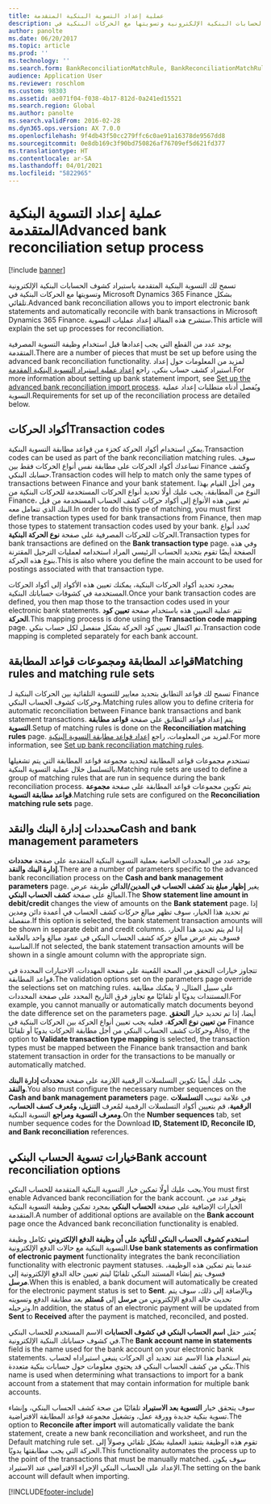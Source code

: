```yaml
---
title: عملية إعداد التسوية البنكية المتقدمة
description: تسمح لك التسوية البنكية المتقدمة باستيراد كشوف الحسابات البنكية الإلكترونية وتسويتها مع الحركات البنكية في Microsoft Dynamics 365 Finance بشكل تلقائي. ستشرح هذه المقالة إعداد عمليات التسوية.
author: panolte
ms.date: 06/20/2017
ms.topic: article
ms.prod: ''
ms.technology: ''
ms.search.form: BankReconciliationMatchRule, BankReconciliationMatchRuleSet
audience: Application User
ms.reviewer: roschlom
ms.custom: 98303
ms.assetid: ae071f04-f038-4b17-812d-0a241ed15521
ms.search.region: Global
ms.author: panolte
ms.search.validFrom: 2016-02-28
ms.dyn365.ops.version: AX 7.0.0
ms.openlocfilehash: 9f4db43f50cc279ffc6c0ae91a16378de9567dd8
ms.sourcegitcommit: 0e8db169c3f90bd750826af76709ef5d621fd377
ms.translationtype: HT
ms.contentlocale: ar-SA
ms.lasthandoff: 04/01/2021
ms.locfileid: "5822965"
---
```

# <a name="advanced-bank-reconciliation-setup-process"></a><span data-ttu-id="3eed0-104">عملية إعداد التسوية البنكية المتقدمة</span><span class="sxs-lookup"><span data-stu-id="3eed0-104">Advanced bank reconciliation setup process</span></span>

[!include [banner](../includes/banner.md)]

<span data-ttu-id="3eed0-105">تسمح لك التسوية البنكية المتقدمة باستيراد كشوف الحسابات البنكية الإلكترونية وتسويتها مع الحركات البنكية في Microsoft Dynamics 365 Finance بشكل تلقائي.</span><span class="sxs-lookup"><span data-stu-id="3eed0-105">Advanced bank reconciliation allows you to import electronic bank statements and automatically reconcile with bank transactions in Microsoft Dynamics 365 Finance.</span></span> <span data-ttu-id="3eed0-106">ستشرح هذه المقالة إعداد عمليات التسوية.</span><span class="sxs-lookup"><span data-stu-id="3eed0-106">This article will explain the set up processes for reconciliation.</span></span>  

<span data-ttu-id="3eed0-107">يوجد عدد من القطع التي يجب إعدادها قبل استخدام وظيفة التسوية المصرفية المتقدمة.</span><span class="sxs-lookup"><span data-stu-id="3eed0-107">There are a number of pieces that must be set up before using the advanced bank reconciliation functionality.</span></span> <span data-ttu-id="3eed0-108">لمزيد من المعلومات حول إعداد استيراد كشف حساب بنكي، راجع [إعداد عملية استيراد التسوية البنكية المقدمة](set-up-advanced-bank-reconciliation-import-process.md).</span><span class="sxs-lookup"><span data-stu-id="3eed0-108">For more information about setting up bank statement import, see [Set up the advanced bank reconciliation import process](set-up-advanced-bank-reconciliation-import-process.md).</span></span>  <span data-ttu-id="3eed0-109">ويُفصل أدناه متطلبات إعداد عملية التسوية.</span><span class="sxs-lookup"><span data-stu-id="3eed0-109">Requirements for set up of the reconciliation process are detailed below.</span></span>

## <a name="transaction-codes"></a><span data-ttu-id="3eed0-110">أكواد الحركات</span><span class="sxs-lookup"><span data-stu-id="3eed0-110">Transaction codes</span></span>
<span data-ttu-id="3eed0-111">يمكن استخدام أكواد الحركة كجزء من قواعد مطابقة التسوية البنكية.</span><span class="sxs-lookup"><span data-stu-id="3eed0-111">Transaction codes can be used as part of the bank reconciliation matching rules.</span></span> <span data-ttu-id="3eed0-112">سوف تساعدك أكواد الحركات على مطابقة نفس أنواع الحركات فقط بين Finance وكشف حسابك البنكي.</span><span class="sxs-lookup"><span data-stu-id="3eed0-112">Transaction codes will help to match only the same types of transactions between Finance and your bank statement.</span></span> <span data-ttu-id="3eed0-113">ومن أجل القيام بهذا النوع من المطابقة، يجب عليك أولًا تحديد أنواع الحركات المستخدمة للحركات البنكية من Finance، ثم تعيين هذه الأنواع إلى أكواد حركات كشف الحساب المستخدمة من قبل البنك الذي تتعامل معه.</span><span class="sxs-lookup"><span data-stu-id="3eed0-113">In order to do this type of matching, you must first define transaction types used for bank transactions from Finance, then map those types to statement transaction codes used by your bank.</span></span> <span data-ttu-id="3eed0-114">تُحدد أنواع الحركات للحركات المصرفية على صفحة **نوع الحركة البنكية**.</span><span class="sxs-lookup"><span data-stu-id="3eed0-114">Transaction types for bank transactions are defined on the **Bank transaction type** page.</span></span> <span data-ttu-id="3eed0-115">وفي هذه الصفحة أيضًا تقوم بتحديد الحساب الرئيسي المراد استخدامه لعمليات الترحيل المقترنة بنوع هذه الحركة.</span><span class="sxs-lookup"><span data-stu-id="3eed0-115">This is also where you define the main account to be used for postings associated with that transaction type.</span></span> 

<span data-ttu-id="3eed0-116">بمجرد تحديد أكواد الحركات البنكية، يمكنك تعيين هذه الأكواد إلى أكواد الحركات المستخدمة في كشوفات حساباتك البنكية.</span><span class="sxs-lookup"><span data-stu-id="3eed0-116">Once your bank transaction codes are defined, you then map those to the transaction codes used in your electronic bank statements.</span></span> <span data-ttu-id="3eed0-117">تتم عملية التعيين هذه باستخدام صفحة **تعيين كود الحركة**.</span><span class="sxs-lookup"><span data-stu-id="3eed0-117">This mapping process is done using the **Transaction code mapping** page.</span></span> <span data-ttu-id="3eed0-118">تم اكتمال تعيين كود الحركة بشكل منفصل لكل حساب بنكي.</span><span class="sxs-lookup"><span data-stu-id="3eed0-118">Transaction code mapping is completed separately for each bank account.</span></span>

## <a name="matching-rules-and-matching-rule-sets"></a><span data-ttu-id="3eed0-119">قواعد المطابقة ومجموعات قواعد المطابقة</span><span class="sxs-lookup"><span data-stu-id="3eed0-119">Matching rules and matching rule sets</span></span>
<span data-ttu-id="3eed0-120">تسمح لك قواعد التطابق بتحديد معايير للتسوية التلقائية بين الحركات البنكية لـ Finance وحركات كشوف الحساب البنكي.</span><span class="sxs-lookup"><span data-stu-id="3eed0-120">Matching rules allow you to define criteria for automatic reconciliation between Finance bank transactions and bank statement transactions.</span></span> <span data-ttu-id="3eed0-121">يتم إعداد قواعد التطابق على صفحة **قواعد مطابقة التسوية**.</span><span class="sxs-lookup"><span data-stu-id="3eed0-121">Setup of matching rules is done on the **Reconciliation matching rules** page.</span></span> <span data-ttu-id="3eed0-122">لمزيد من المعلومات، راجع [إعداد قواعد مطابقة التسوية البنكية](set-up-bank-reconciliation-matching-rules.md).</span><span class="sxs-lookup"><span data-stu-id="3eed0-122">For more information, see [Set up bank reconciliation matching rules](set-up-bank-reconciliation-matching-rules.md).</span></span> 

<span data-ttu-id="3eed0-123">تستخدم مجموعات قواعد المطابقة لتحديد مجموعة قواعد المطابقة التي يتم تشغيلها بالتسلسل خلال عملية التسوية البنكية.</span><span class="sxs-lookup"><span data-stu-id="3eed0-123">Matching rule sets are used to define a group of matching rules that are run in sequence during the bank reconciliation process.</span></span>  <span data-ttu-id="3eed0-124">يتم تكوين مجموعات قواعد المطابقة على صفحة **مجموعة قواعد مطابقة التسوية**.</span><span class="sxs-lookup"><span data-stu-id="3eed0-124">Matching rule sets are configured on the **Reconciliation matching rule sets** page.</span></span>

## <a name="cash-and-bank-management-parameters"></a><span data-ttu-id="3eed0-125">محددات إدارة البنك والنقد</span><span class="sxs-lookup"><span data-stu-id="3eed0-125">Cash and bank management parameters</span></span>
<span data-ttu-id="3eed0-126">يوجد عدد من المحددات الخاصة بعملية التسوية البنكية المتقدمة على صفحة **محددات إدارة البنك والنقد**.</span><span class="sxs-lookup"><span data-stu-id="3eed0-126">There are a number of parameters specific to the advanced bank reconciliation process on the **Cash and bank management parameters** page.</span></span>  <span data-ttu-id="3eed0-127">يغير **إظهار مبلغ بند كشف الحساب في المدين/الدائن** طريقة عرض المبالغ على صفحة **كشف الحساب البنكي**.</span><span class="sxs-lookup"><span data-stu-id="3eed0-127">The **Show statement line amount in debit/credit** changes the view of amounts on the **Bank statement** page.</span></span> <span data-ttu-id="3eed0-128">إذا تم تحديد هذا الخيار، سوف تظهر مبالغ حركات كشف الحساب في أعمدة دائن ومدين منفصلة.</span><span class="sxs-lookup"><span data-stu-id="3eed0-128">If this option is selected, the bank statement transaction amounts will be shown in separate debit and credit columns.</span></span> <span data-ttu-id="3eed0-129">إذا لم يتم تحديد هذا الخار، فسوف يتم عرض مبالغ حركة كشف الحساب البنكي في عمود مبالغ واحد بالعلامة المناسبة.</span><span class="sxs-lookup"><span data-stu-id="3eed0-129">If not selected, the bank statement transaction amounts will be shown in a single amount column with the appropriate sign.</span></span> 

<span data-ttu-id="3eed0-130">تتجاوز خيارات التحقق من الصحة المُعينة على صفحة المهددات، الاختيارات المحددة في قواعد المطابقة.</span><span class="sxs-lookup"><span data-stu-id="3eed0-130">The validation options set on the parameters page override the selections set on matching rules.</span></span> <span data-ttu-id="3eed0-131">على سبيل المثال، لا يمكنك مطابقة المستندات يدويًا أو تلقائيًا مع تجاوز فرق التاريخ المحدد على صفحة المحددات.</span><span class="sxs-lookup"><span data-stu-id="3eed0-131">For example, you cannot manually or automatically match documents beyond the date difference set on the parameters page.</span></span> <span data-ttu-id="3eed0-132">أيضا، إذا تم تحديد خيار **التحقق من تعيين نوع الحركة**، فعليه يجب تعيين أنواع الحركة بين الحركات البنكية في Finance وحركات كشف الحساب البنكي من أجل مطابقة الحركات يدويًا أو تلقائيًا.</span><span class="sxs-lookup"><span data-stu-id="3eed0-132">Also, if the option to **Validate transaction type mapping** is selected, the transaction types must be mapped between the Finance bank transaction and bank statement transaction in order for the transactions to be manually or automatically matched.</span></span> 

<span data-ttu-id="3eed0-133">يجب عليك أيضًا تكوين التسلسلات الرقمية اللازمة على صفحة **محددات إدارة البنك والنقد**.</span><span class="sxs-lookup"><span data-stu-id="3eed0-133">You also must configure the necessary number sequences on the **Cash and bank management parameters** page.</span></span>  <span data-ttu-id="3eed0-134">في علامة تبويب **التسلسلات الرقمية**، قم بتعيين أكواد التسلسلات الرقمية لمُعرف **التنزيل، ومُعرف كسف الحساب، ومعرف التسوية ومراجع** التسوية البنكية.</span><span class="sxs-lookup"><span data-stu-id="3eed0-134">On the **Number sequences** tab, set number sequence codes for the Download **ID, Statement ID, Reconcile ID, and Bank reconciliation** references.</span></span>

## <a name="bank-account-reconciliation-options"></a><span data-ttu-id="3eed0-135">خيارات تسوية الحساب البنكي</span><span class="sxs-lookup"><span data-stu-id="3eed0-135">Bank account reconciliation options</span></span>
<span data-ttu-id="3eed0-136">يجب عليك أولًا تمكين خيار التسوية البنكية المتقدمة للحساب البنكي.</span><span class="sxs-lookup"><span data-stu-id="3eed0-136">You must first enable Advanced bank reconciliation for the bank account.</span></span> <span data-ttu-id="3eed0-137">يتوفر عدد من الخيارات الإضافية على صفحة **الحساب البنكي** بمجرد تمكين وظيفة التسوية البنكية المتقدمة.</span><span class="sxs-lookup"><span data-stu-id="3eed0-137">A number of additional options are available on the **Bank account** page once the Advanced bank reconciliation functionality is enabled.</span></span> 

<span data-ttu-id="3eed0-138">**استخدم كشوف الحساب البنكي للتأكيد على أن وظيفة الدفع الإلكتروني** تكامل وظيفة التسوية البنكية مع حالات الدفع الإلكترونية.</span><span class="sxs-lookup"><span data-stu-id="3eed0-138">**Use bank statements as confirmation of electronic payment** functionality integrates the bank reconciliation functionality with electronic payment statuses.</span></span> <span data-ttu-id="3eed0-139">عندما يتم تمكين هذه الوظيفة، فسوف يتم إنشاء المستند البنكي تلقائيًا ليتم تعيين حالة الدفع الإلكترونية إلى **مرسل**.</span><span class="sxs-lookup"><span data-stu-id="3eed0-139">When this is enabled, a bank document will automatically be created for the electronic payment status is set to **Sent**.</span></span> <span data-ttu-id="3eed0-140">وبالإضافة إلى ذلك، سوف يتم تحديث حالة الدفع الإلكتروني من **مرسل** إلى **مُستلم** بعد مطابقة الدفع وتسويته وترحيله.</span><span class="sxs-lookup"><span data-stu-id="3eed0-140">In addition, the status of an electronic payment will be updated from **Sent** to **Received** after the payment is matched, reconciled, and posted.</span></span> 

<span data-ttu-id="3eed0-141">يُعتبر حقل **اسم الحساب البنكي في كشوف الحسابات** الاسم المستخدم للحساب البنكي في كشوف حساباتك البنكية الإلكترونية.</span><span class="sxs-lookup"><span data-stu-id="3eed0-141">The **Bank account name in statements** field is the name used for the bank account on your electronic bank statements.</span></span> <span data-ttu-id="3eed0-142">يتم استخدام هذا الاسم عند تحديد أي الحركات ينبغي استيراداه لحساب بنكي من كشف الحساب البنكي قد يحتوي معلومات حول حسابات بنكية متعددة.</span><span class="sxs-lookup"><span data-stu-id="3eed0-142">This name is used when determining what transactions to import for a bank account from a statement that may contain information for multiple bank accounts.</span></span> 

<span data-ttu-id="3eed0-143">سوف يتحقق خيار **التسوية بعد الاستيراد** تلقائيًا من صحة كشف الحساب البنكي، وإنشاء تسوية بنكية جديدة وورقة عمل، وتشغيل مجموعة قواعد المطابقة الافتراضية.</span><span class="sxs-lookup"><span data-stu-id="3eed0-143">The option to **Reconcile after import** will automatically validate the bank statement, create a new bank reconciliation and worksheet, and run the Default matching rule set.</span></span> <span data-ttu-id="3eed0-144">تقوم هذه الوظيفة بتنفيذ العملية بشكل تلقائي وصولاً إلى الحركة التي يجب مطابقتها يدويًا.</span><span class="sxs-lookup"><span data-stu-id="3eed0-144">This functionality automates the process up to the point of the transactions that must be manually matched.</span></span> <span data-ttu-id="3eed0-145">سوف يكون الإعداد على الحساب البنكي الإجراء الافتراضي عند الاستيراد.</span><span class="sxs-lookup"><span data-stu-id="3eed0-145">The setting on the bank account will default when importing.</span></span>





[!INCLUDE[footer-include](../../includes/footer-banner.md)]